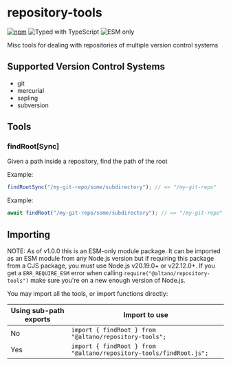 # repository-tools

[![npm](https://badgen.net/npm/v/@altano/repository-tools)](https://www.npmjs.com/package/@altano/repository-tools) ![Typed with TypeScript](https://badgen.net/npm/types/@altano/repository-tools) ![ESM only](https://badgen.net/badge/module/esm%20only?icon=js)

Misc tools for dealing with repositories of multiple version control systems

## Supported Version Control Systems

- git
- mercurial
- sapling
- subversion

## Tools

### findRoot[Sync]

Given a path inside a repository, find the path of the root

Example:

```ts
findRootSync("/my-git-repo/some/subdirectory"); // => "/my-git-repo"
```

Example:

```ts
await findRoot("/my-git-repo/some/subdirectory"); // => "/my-git-repo"
```

## Importing

NOTE: As of v1.0.0 this is an ESM-only module package. It can be imported as an ESM module from any Node.js version but if requiring this package from a CJS package, you must use Node.js v20.19.0+ or v22.12.0+. If you get a `ERR_REQUIRE_ESM` error when calling `require("@altano/repository-tools")` make sure you're on a new enough version of Node.js.

You may import all the tools, or import functions directly:

| Using sub-path exports | Import to use                                                      |
| ---------------------- | ------------------------------------------------------------------ |
| No                     | `import { findRoot } from "@altano/repository-tools";`             |
| Yes                    | `import { findRoot } from "@altano/repository-tools/findRoot.js";` |
